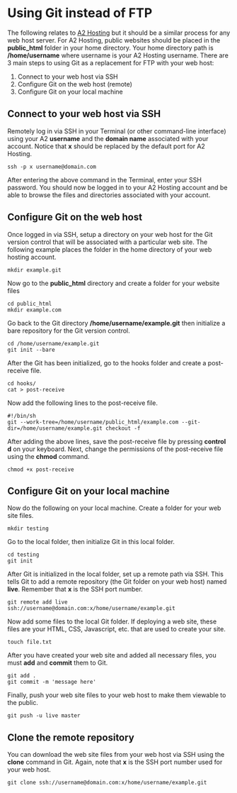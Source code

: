 # Using Git instead of FTP

The following relates to [A2 Hosting](http://www.a2hosting.com) but it should be a similar process for any web host server. For A2 Hosting, public websites should be placed in the **public_html** folder in your home directory. Your home directory path is **/home/username** where username is your A2 Hosting username. There are 3 main steps to using Git as a replacement for FTP with your web host:  
1. Connect to your web host via SSH  
2. Configure Git on the web host (remote)  
3. Configure Git on your local machine

## Connect to your web host via SSH

Remotely log in via SSH in your Terminal (or other command-line interface) using your A2 **username** and the **domain name** associated with your account. Notice that **x** should be replaced by the default port for A2 Hosting.

```
ssh -p x username@domain.com
```
After entering the above command in the Terminal, enter your SSH password. You should now be logged in to your A2 Hosting account and be able to browse the files and directories associated with your account.

## Configure Git on the web host

Once logged in via SSH, setup a directory on your web host for the Git version control that will be associated with a particular web site. The following example places the folder in the home directory of your web hosting account.
```
mkdir example.git
```
Now go to the **public_html** directory and create a folder for your website files
```
cd public_html
mkdir example.com
```
Go back to the Git directory **/home/username/example.git** then initialize a bare repository for the Git version control.
```
cd /home/username/example.git
git init --bare
````
After the Git has been initialized, go to the hooks folder and create a post-receive file.  
```
cd hooks/
cat > post-receive
```
Now add the following lines to the post-receive file.  
```
#!/bin/sh
git --work-tree=/home/username/public_html/example.com --git-dir=/home/username/example.git checkout -f
```
After adding the above lines, save the post-receive file by pressing **control d** on your keyboard. Next, change the permissions of the post-receive file using the **chmod** command. 
```
chmod +x post-receive
```

## Configure Git on your local machine

Now do the following on your local machine. Create a folder for your web site files.
```
mkdir testing
```
Go to the local folder, then initialize Git in this local folder.
```
cd testing
git init
```
After Git is initialized in the local folder, set up a remote path via SSH. This tells Git to add a remote repository (the Git folder on your web host) named **live**. Remember that **x** is the SSH port number.
```
git remote add live ssh://username@domain.com:x/home/username/example.git
```
Now add some files to the local Git folder. If deploying a web site, these files are your HTML, CSS, Javascript, etc. that are used to create your site. 
```
touch file.txt
```
After you have created your web site and added all necessary files, you must **add** and **commit** them to Git.
```
git add .
git commit -m 'message here'
```
Finally, push your web site files to your web host to make them viewable to the public.
```
git push -u live master
```

## Clone the remote repository

You can download the web site files from your web host via SSH using the **clone** command in Git. Again, note that **x** is the SSH port number used for your web host.
```
git clone ssh://username@domain.com:x/home/username/example.git
```

